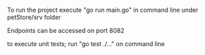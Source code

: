 To run the project execute "go run main.go" in command line under petStore/srv folder

Endpoints can be accessed on port 8082

to execute unit tests; run "go test ./..." on command line



